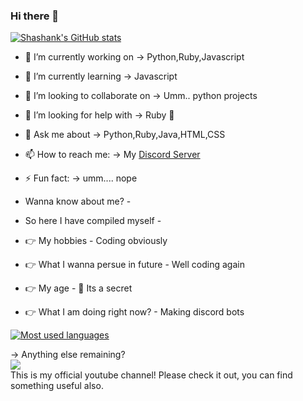 ### Hi there 👋

[![Shashank's GitHub stats](https://github-readme-stats.vercel.app/api?username=ShashankKumarSaxena&count_private=true&show_icons=true&theme=radical)](https://github.com/anuraghazra/github-readme-stats)


- 🔭 I’m currently working on -> Python,Ruby,Javascript
- 🌱 I’m currently learning -> Javascript
- 👯 I’m looking to collaborate on -> Umm.. python projects
- 🤔 I’m looking for help with -> Ruby 💎
- 💬 Ask me about -> Python,Ruby,Java,HTML,CSS
- 📫 How to reach me: -> My <a href="https://discord.gg/WtEjnqm5">Discord Server</a>
- ⚡ Fun fact: -> umm.... nope

- Wanna know about me? -
- So here I have compiled myself -
- 👉 My hobbies - Coding obviously
- 👉 What I wanna persue in future - Well coding again
- 👉 My age - 🤫 Its a secret
- 👉 What I am doing right now? - Making discord bots

[![Most used languages](https://github-readme-stats.vercel.app/api/top-langs/?username=ShashankKumarSaxena&langs_count=50&theme=radical)](https://github.com/anuraghazra/github-readme-stats)

-> Anything else remaining?<br>
<img src="https://cdn.discordapp.com/attachments/797850617842237460/812306861440237578/unknown.png"><br>
This is my official youtube channel! Please check it out, you can find something useful also.

